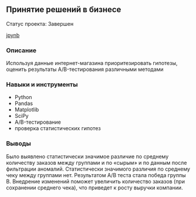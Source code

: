 ## Принятие решений в бизнесе 
Статус проекта: Завершен

[jpynb](https://github.com/ekaterina-tkachenko/Yandex_Projects/blob/main/Evaluation%20of%20A:B%20test%20results/evaluation%20of%20A:B%20test%20results_Tkachenko.ipynb)

### Описание
Используя данные интернет-магазина приоритезировать гипотезы, оценить результаты A/B-тестирования различными методами
### Навыки и инструменты
 - Python
 - Pandas
- Matplotlib
- SciPy
- A/B-тестирование
- проверка статистических гипотез

### Выводы
Было выявлено статистически значимое различие по среднему количеству заказов между группами и  по «сырым» и  по данным после фильтрации аномалий.
Статистически значимого различия по среднему чеку между группами нет. Результатом А/В теста стала победа группы В. 
Внедрение изменений поможет увеличить количество заказов (при сохранении среднего чека), что приведет к росту выручки компании.

